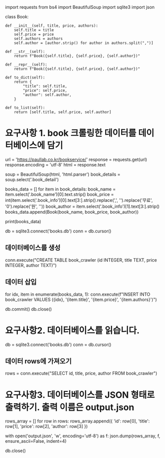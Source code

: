 import requests
from bs4 import BeautifulSoup
import sqlite3
import json

class Book:

    def __init__(self, title, price, authors):
        self.title = title
        self.price = price
        self.authors = authors
        self.author = [author.strip() for author in authors.split(",")]

    def __str__(self):
        return f"Book({self.title}, {self.price}, {self.author})"

    def __repr__(self):
        return f"Book({self.title}, {self.price}, {self.author})"

    def to_dict(self):
        return {
            "title": self.title,
            "price": self.price,
            "author": self.author,
        }

    def to_list(self):
        return [self.title, self.price, self.author]

# 요구사항 1. book 크롤링한 데이터를 데이터베이스에 담기
url = 'https://paullab.co.kr/bookservice/'
response = requests.get(url)
response.encoding = 'utf-8'
html = response.text

soup = BeautifulSoup(html, 'html.parser')
book_details = soup.select('.book_detail')

books_data = []
for item in book_details:
    book_name = item.select('.book_name')[0].text.strip()
    book_price = int(item.select('.book_info')[0].text[3:].strip().replace(',', '').replace('무료', '0').replace('원', ''))
    book_author = item.select('.book_info')[1].text[3:].strip()
    books_data.append(Book(book_name, book_price, book_author))

print(books_data)

db = sqlite3.connect('books.db')
conn = db.cursor()

## 데이터베이스를 생성
conn.execute("CREATE TABLE book_crawler (id INTEGER, title TEXT, price INTEGER, author TEXT)")

## 데이터 삽입
for idx, item in enumerate(books_data, 1):
    conn.execute(f"INSERT INTO book_crawler VALUES ({idx}, '{item.title}', '{item.price}', '{item.authors}')")

db.commit()
db.close()

# 요구사항2. 데이터베이스를 읽습니다.
db = sqlite3.connect('books.db')
conn = db.cursor()

## 데이터 rows에 가져오기
rows = conn.execute("SELECT id, title, price, author FROM book_crawler")


# 요구사항3. 데이터베이스를 JSON 형태로 출력하기. 출력 이름은 output.json
rows_array = []
for row in rows:
    rows_array.append({
        'id': row[0],
        'title': row[1],
        'price': row[2],
        'author': row[3]
    })

with open('output.json', 'w', encoding='utf-8') as f:
    json.dump(rows_array, f, ensure_ascii=False, indent=4)

db.close()